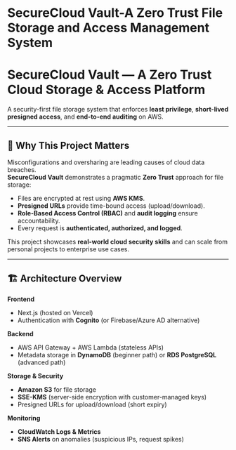 # SecureCloud Vault-A Zero Trust File Storage and Access Management System

# SecureCloud Vault — A Zero Trust Cloud Storage & Access Platform

A security-first file storage system that enforces **least privilege**, **short-lived presigned access**, and **end-to-end auditing** on AWS.

---

## 🌟 Why This Project Matters
Misconfigurations and oversharing are leading causes of cloud data breaches.  
**SecureCloud Vault** demonstrates a pragmatic **Zero Trust** approach for file storage:
- Files are encrypted at rest using **AWS KMS**.
- **Presigned URLs** provide time-bound access (upload/download).
- **Role-Based Access Control (RBAC)** and **audit logging** ensure accountability.
- Every request is **authenticated, authorized, and logged**.

This project showcases **real-world cloud security skills** and can scale from personal projects to enterprise use cases.

---

## 🏗️ Architecture Overview

**Frontend**
- Next.js (hosted on Vercel)
- Authentication with **Cognito** (or Firebase/Azure AD alternative)

**Backend**
- AWS API Gateway + AWS Lambda (stateless APIs)
- Metadata storage in **DynamoDB** (beginner path) or **RDS PostgreSQL** (advanced path)

**Storage & Security**
- **Amazon S3** for file storage
- **SSE-KMS** (server-side encryption with customer-managed keys)
- Presigned URLs for upload/download (short expiry)

**Monitoring**
- **CloudWatch Logs & Metrics**
- **SNS Alerts** on anomalies (suspicious IPs, request spikes)


